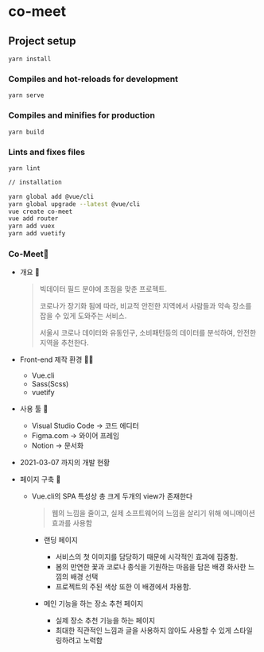 # co-meet

## Project setup
```
yarn install
```

### Compiles and hot-reloads for development
```
yarn serve
```

### Compiles and minifies for production
```
yarn build
```

### Lints and fixes files
```
yarn lint
```

```bash
// installation

yarn global add @vue/cli
yarn global upgrade --latest @vue/cli
vue create co-meet
vue add router
yarn add vuex
yarn add vuetify
```



### Co-Meet💖

- 개요 📜

  > 빅데이터 필드 분야에 초점을 맞춘 프로젝트.
  >
  > 코로나가 장기화 됨에 따라, 비교적 안전한 지역에서 사람들과 약속 장소를 잡을 수 있게 도와주는 서비스.
  >
  > 서울시 코로나 데이터와 유동인구, 소비패턴등의 데이터를 분석하여, 안전한 지역을 추천한다.

- Front-end 제작 환경 👨‍💻

  - Vue.cli
  - Sass(Scss)
  - vuetify

- 사용 툴 🔧

  - Visual Studio Code  -> 코드 에디터
  - Figma.com  -> 와이어 프레임
  - Notion  -> 문서화

- 2021-03-07 까지의 개발 현황



- 페이지 구축 🧩
  - Vue.cli의 SPA 특성상 총 크게 두개의 view가 존재한다

    > 웹의 느낌을 줄이고, 실제 소프트웨어의 느낌을 살리기 위해 에니메이션 효과를 사용함

    - 랜딩 페이지

      - 서비스의 첫 이미지를 담당하기 때문에 시각적인 효과에 집중함.
      - 봄의 만연한 꽃과 코로나 종식을 기원하는 마음을 담은 배경 화사한 느낌의 배경 선택
      - 프로젝트의 주된 색상 또한 이 배경에서 차용함.

      

    - 메인 기능을 하는 장소 추천 페이지

      - 실제 장소 추천 기능을 하는 페이지
      - 최대한 직관적인 느낌과 글을 사용하지 않아도 사용할 수 있게 스타일링하려고 노력함

    

